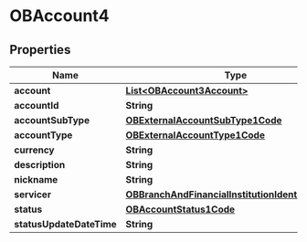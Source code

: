 
# OBAccount4

## Properties
Name | Type | Description | Notes
------------ | ------------- | ------------- | -------------
**account** | [**List&lt;OBAccount3Account&gt;**](OBAccount3Account.md) |  |  [optional]
**accountId** | **String** |  | 
**accountSubType** | [**OBExternalAccountSubType1Code**](OBExternalAccountSubType1Code.md) |  | 
**accountType** | [**OBExternalAccountType1Code**](OBExternalAccountType1Code.md) |  | 
**currency** | **String** |  | 
**description** | **String** |  |  [optional]
**nickname** | **String** |  |  [optional]
**servicer** | [**OBBranchAndFinancialInstitutionIdentification50**](OBBranchAndFinancialInstitutionIdentification50.md) |  |  [optional]
**status** | [**OBAccountStatus1Code**](OBAccountStatus1Code.md) |  |  [optional]
**statusUpdateDateTime** | **String** |  |  [optional]



